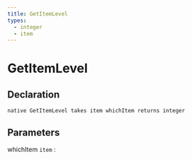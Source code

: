 ```yaml
---
title: GetItemLevel
types:
  - integer
  - item
---
```


# GetItemLevel

## Declaration

```jass
native GetItemLevel takes item whichItem returns integer
```

## Parameters
whichItem `item`
: 
